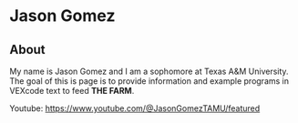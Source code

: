 # Jason Gomez

## About
My name is Jason Gomez and I am a sophomore at Texas A&M University. The goal of this is page
is to provide information and example programs in VEXcode text to feed **THE FARM**.

Youtube: https://www.youtube.com/@JasonGomezTAMU/featured


